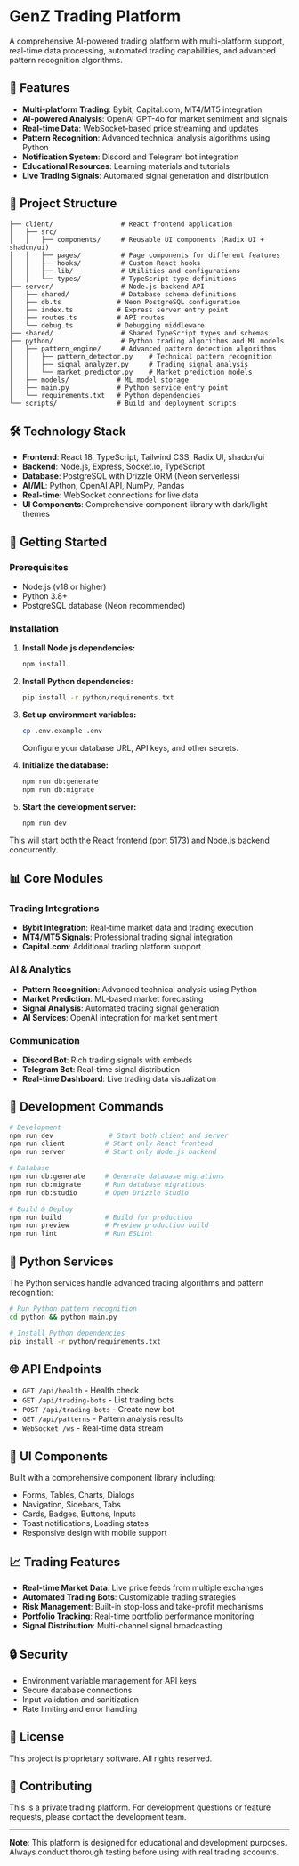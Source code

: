 
# GenZ Trading Platform

A comprehensive AI-powered trading platform with multi-platform support, real-time data processing, automated trading capabilities, and advanced pattern recognition algorithms.

## 🚀 Features

- **Multi-platform Trading**: Bybit, Capital.com, MT4/MT5 integration
- **AI-powered Analysis**: OpenAI GPT-4o for market sentiment and signals
- **Real-time Data**: WebSocket-based price streaming and updates
- **Pattern Recognition**: Advanced technical analysis algorithms using Python
- **Notification System**: Discord and Telegram bot integration
- **Educational Resources**: Learning materials and tutorials
- **Live Trading Signals**: Automated signal generation and distribution

## 📁 Project Structure

```
├── client/                 # React frontend application
│   ├── src/
│   │   ├── components/     # Reusable UI components (Radix UI + shadcn/ui)
│   │   ├── pages/          # Page components for different features
│   │   ├── hooks/          # Custom React hooks
│   │   ├── lib/            # Utilities and configurations
│   │   └── types/          # TypeScript type definitions
├── server/                 # Node.js backend API
│   ├── shared/             # Database schema definitions
│   ├── db.ts              # Neon PostgreSQL configuration
│   ├── index.ts           # Express server entry point
│   ├── routes.ts          # API routes
│   └── debug.ts           # Debugging middleware
├── shared/                 # Shared TypeScript types and schemas
├── python/                 # Python trading algorithms and ML models
│   ├── pattern_engine/     # Advanced pattern detection algorithms
│   │   ├── pattern_detector.py    # Technical pattern recognition
│   │   ├── signal_analyzer.py     # Trading signal analysis
│   │   └── market_predictor.py    # Market prediction models
│   ├── models/            # ML model storage
│   ├── main.py            # Python service entry point
│   └── requirements.txt   # Python dependencies
└── scripts/               # Build and deployment scripts
```

## 🛠️ Technology Stack

- **Frontend**: React 18, TypeScript, Tailwind CSS, Radix UI, shadcn/ui
- **Backend**: Node.js, Express, Socket.io, TypeScript
- **Database**: PostgreSQL with Drizzle ORM (Neon serverless)
- **AI/ML**: Python, OpenAI API, NumPy, Pandas
- **Real-time**: WebSocket connections for live data
- **UI Components**: Comprehensive component library with dark/light themes

## 🚀 Getting Started

### Prerequisites
- Node.js (v18 or higher)
- Python 3.8+
- PostgreSQL database (Neon recommended)

### Installation

1. **Install Node.js dependencies:**
   ```bash
   npm install
   ```

2. **Install Python dependencies:**
   ```bash
   pip install -r python/requirements.txt
   ```

3. **Set up environment variables:**
   ```bash
   cp .env.example .env
   ```
   Configure your database URL, API keys, and other secrets.

4. **Initialize the database:**
   ```bash
   npm run db:generate
   npm run db:migrate
   ```

5. **Start the development server:**
   ```bash
   npm run dev
   ```

This will start both the React frontend (port 5173) and Node.js backend concurrently.

## 📊 Core Modules

### Trading Integrations
- **Bybit Integration**: Real-time market data and trading execution
- **MT4/MT5 Signals**: Professional trading signal integration
- **Capital.com**: Additional trading platform support

### AI & Analytics
- **Pattern Recognition**: Advanced technical analysis using Python
- **Market Prediction**: ML-based market forecasting
- **Signal Analysis**: Automated trading signal generation
- **AI Services**: OpenAI integration for market sentiment

### Communication
- **Discord Bot**: Rich trading signals with embeds
- **Telegram Bot**: Real-time signal distribution
- **Real-time Dashboard**: Live trading data visualization

## 🔧 Development Commands

```bash
# Development
npm run dev              # Start both client and server
npm run client          # Start only React frontend
npm run server          # Start only Node.js backend

# Database
npm run db:generate     # Generate database migrations
npm run db:migrate      # Run database migrations
npm run db:studio       # Open Drizzle Studio

# Build & Deploy
npm run build           # Build for production
npm run preview         # Preview production build
npm run lint            # Run ESLint
```

## 🐍 Python Services

The Python services handle advanced trading algorithms and pattern recognition:

```bash
# Run Python pattern recognition
cd python && python main.py

# Install Python dependencies
pip install -r python/requirements.txt
```

## 🌐 API Endpoints

- `GET /api/health` - Health check
- `GET /api/trading-bots` - List trading bots
- `POST /api/trading-bots` - Create new bot
- `GET /api/patterns` - Pattern analysis results
- `WebSocket /ws` - Real-time data stream

## 🎨 UI Components

Built with a comprehensive component library including:
- Forms, Tables, Charts, Dialogs
- Navigation, Sidebars, Tabs
- Cards, Badges, Buttons, Inputs
- Toast notifications, Loading states
- Responsive design with mobile support

## 📈 Trading Features

- **Real-time Market Data**: Live price feeds from multiple exchanges
- **Automated Trading Bots**: Customizable trading strategies
- **Risk Management**: Built-in stop-loss and take-profit mechanisms
- **Portfolio Tracking**: Real-time portfolio performance monitoring
- **Signal Distribution**: Multi-channel signal broadcasting

## 🔒 Security

- Environment variable management for API keys
- Secure database connections
- Input validation and sanitization
- Rate limiting and error handling

## 📝 License

This project is proprietary software. All rights reserved.

## 🤝 Contributing

This is a private trading platform. For development questions or feature requests, please contact the development team.

---

**Note**: This platform is designed for educational and development purposes. Always conduct thorough testing before using with real trading accounts.
